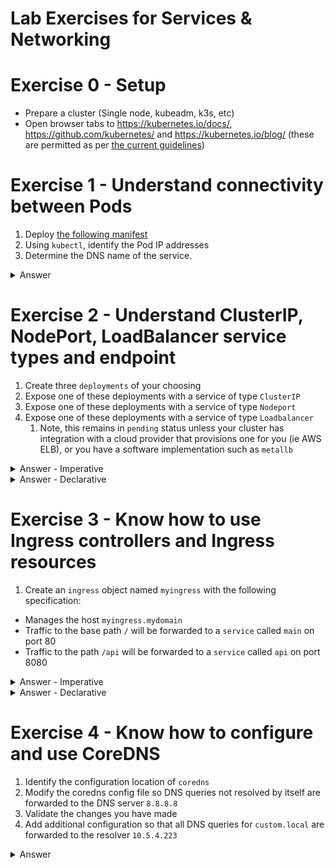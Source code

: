 # Lab Exercises for Services & Networking

# Exercise 0 - Setup

* Prepare a cluster (Single node, kubeadm, k3s, etc)
* Open browser tabs to https://kubernetes.io/docs/, https://github.com/kubernetes/ and  https://kubernetes.io/blog/ (these are permitted as per [the current guidelines](https://docs.linuxfoundation.org/tc-docs/certification/certification-resources-allowed#certified-kubernetes-administrator-cka-and-cerified-kubernetes-application-developer-ckad))

# Exercise 1 - Understand connectivity between Pods

1. Deploy [the following manifest](https://raw.githubusercontent.com/David-VTUK/CKAExampleYaml/master/nginx-svc-and-deployment.yaml)
2. Using `kubectl`, identify the Pod IP addresses
3. Determine the DNS name of the service.


<details><summary>Answer</summary>

Identify the `selector` for the service:

```shell
kubectl describe service nginx-service | grep -i selector
Selector:          app=nginx
```
Filter `kubectl` output:

```shell
kubectl get po -l app=nginx -o wide
```

Service name will be, based on the format `[Service Name].[Namespace].[Type].[Base Domain Name]` :

```shell
nginx-service.default.svc.cluster.local
```

Identify the associated Pods based on this label:
</details>

# Exercise 2 - Understand ClusterIP, NodePort, LoadBalancer service types and endpoint

1. Create three `deployments` of your choosing
2. Expose one of these deployments with a service of type `ClusterIP`
3. Expose one of these deployments with a service of type `Nodeport`
4. Expose one of these deployments with a service of type `Loadbalancer`
    1. Note, this remains in `pending` status unless your cluster has integration with a cloud provider that provisions one for you (ie AWS ELB), or you have a software implementation such as `metallb`


<details><summary>Answer - Imperative</summary>

```shell
kubectl create deployment nginx-clusterip --image=nginx --replicas 1
kubectl create deployment nginx-nodeport --image=nginx --replicas 1
kubectl create deployment nginx-loadbalancer --image=nginx --replicas 1
```

```shell
kubectl expose deployment nginx-clusterip --type="ClusterIP" --port="80"
kubectl expose deployment nginx-nodeport --type="NodePort" --port="80"
kubectl expose deployment nginx-loadbalancer --type="LoadBalancer" --port="80"
```

</details>

<details><summary>Answer - Declarative</summary>

Apply the following:

```yaml
kind: Service
apiVersion: v1
metadata:
  name: nginx-clusterip
spec:
  selector:
    app: nginx-clusterip
  type: ClusterIP
  ports:
  - protocol: TCP
    port: 80
    targetPort: 80
---
apiVersion: apps/v1
kind: Deployment
metadata:
  name: nginx-clusterip
  labels:
    app: nginx
spec:
  replicas: 3
  selector:
    matchLabels:
      app: nginx-clusterip
  template:
    metadata:
      labels:
        app: nginx-clusterip
    spec:
      containers:
      - name: nginx
        image: nginx
        ports:
        - containerPort: 80
---
kind: Service
apiVersion: v1
metadata:
  name: nginx-nodeport
spec:
  selector:
    app: nginx-nodeport
  type: NodePort
  ports:
  - protocol: TCP
    port: 80
    targetPort: 80
---
apiVersion: apps/v1
kind: Deployment
metadata:
  name: nginx-nodeport
  labels:
    app: nginx
spec:
  replicas: 3
  selector:
    matchLabels:
      app: nginx-nodeport
  template:
    metadata:
      labels:
        app: nginx-nodeport
    spec:
      containers:
      - name: nginx
        image: nginx
        ports:
        - containerPort: 80
---
kind: Service
apiVersion: v1
metadata:
  name: nginx-loadbalancer
spec:
  selector:
    app: nginx-loadbalancer
  type: LoadBalancer
  ports:
    - port: 80
      targetPort: 80
---
apiVersion: apps/v1
kind: Deployment
metadata:
  name: nginx-loadbalancer
  labels:
    app: nginx
spec:
  replicas: 3
  selector:
    matchLabels:
      app: nginx-loadbalancer
  template:
    metadata:
      labels:
        app: nginx-loadbalancer
    spec:
      containers:
      - name: nginx
        image: nginx
        ports:
        - containerPort: 80
```
</details>

# Exercise 3 - Know how to use Ingress controllers and Ingress resources

1. Create an `ingress` object named `myingress` with the following specification:

* Manages the host `myingress.mydomain`
* Traffic to the base path `/` will be forwarded to a `service` called `main` on port 80
* Traffic to the path `/api` will be forwarded to a `service` called `api` on port 8080


<details><summary>Answer - Imperative</summary>

```shell
kubectl create ingress myingress --rule="myingress.mydomain/=main:80" --rule="myingress.mydomain/api=api:8080"
```
</details>


<details><summary>Answer - Declarative</summary>

Apply the following YAML:

```yaml
apiVersion: networking.k8s.io/v1
kind: Ingress
metadata:
  creationTimestamp: null
  name: myingress
spec:
  rules:
  - host: myingress.mydomain
    http:
      paths:
      - backend:
          service:
            name: main
            port:
              number: 80
        path: /
        pathType: Exact
      - backend:
          service:
            name: api
            port:
              number: 8080
        path: /api
        pathType: Exact
status:
  loadBalancer: {}
```

</details>


# Exercise 4 - Know how to configure and use CoreDNS

1. Identify the configuration location of `coredns`
2. Modify the coredns config file so DNS queries not resolved by itself are forwarded to the DNS server `8.8.8.8`
3. Validate the changes you have made
4. Add additional configuration so that all DNS queries for `custom.local` are forwarded to the resolver `10.5.4.223`


<details><summary>Answer</summary>

```shell
kubectl get cm coredns -n kube-system                                                
NAME      DATA   AGE
coredns   2      94d
```

```shell
kubectl edit cm coredns -n kube-system 

replace:
forward . /etc/resolv.conf

with
forward . 8.8.8.8
```

Add the block:
```shell
custom.local:53 {
        errors 
        cache 30
        forward . 10.5.4.223
        reload
    }
```

</details>